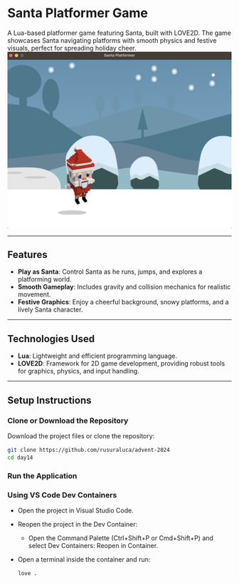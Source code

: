 # **Santa Platformer Game**

A Lua-based platformer game featuring Santa, built with LOVE2D. The game showcases Santa navigating platforms with smooth physics and festive visuals, perfect for spreading holiday cheer.
![app view](img.png)

---

## **Features**

- **Play as Santa**: Control Santa as he runs, jumps, and explores a platforming world.
- **Smooth Gameplay**: Includes gravity and collision mechanics for realistic movement.
- **Festive Graphics**: Enjoy a cheerful background, snowy platforms, and a lively Santa character.

---

## **Technologies Used**

- **Lua**: Lightweight and efficient programming language.
- **LOVE2D**: Framework for 2D game development, providing robust tools for graphics, physics, and input handling.

---

## **Setup Instructions**

### **Clone or Download the Repository**

Download the project files or clone the repository:

```bash
git clone https://github.com/rusuraluca/advent-2024
cd day14
```

### **Run the Application**

### **Using VS Code Dev Containers**

- Open the project in Visual Studio Code.
- Reopen the project in the Dev Container:
  - Open the Command Palette (Ctrl+Shift+P or Cmd+Shift+P) and select Dev Containers: Reopen in Container.
- Open a terminal inside the container and run:

    ```bash
    love .
    ```
